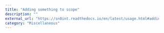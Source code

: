 ```yaml
---
title: "Adding something to scope"
description: ""
external_url: "https://sn0int.readthedocs.io/en/latest/usage.html#adding-something-to-scope"
category: "Miscellaneous"
---
```

